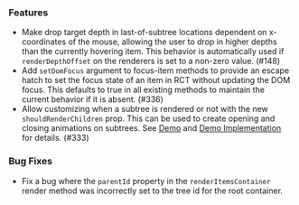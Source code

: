 ### Features

- Make drop target depth in last-of-subtree locations dependent on x-coordinates of the mouse, allowing the user to
  drop in higher depths than the currently hovering item. This behavior is automatically used if `renderDepthOffset`
  on the renderers is set to a non-zero value. (#148)
- Add `setDomFocus` argument to focus-item methods to provide an escape hatch to set the focus state of an item in RCT
  without updating the DOM focus. This defaults to true in all existing methods to maintain the current behavior if
  it is absent. (#336)
- Allow customizing when a subtree is rendered or not with the new `shouldRenderChildren` prop. This can be used to 
  create opening and closing animations on subtrees. See [Demo](https://rct.lukasbach.com/storybook/?path=/story/core-basic-examples--animated-expanding-and-collapsing)
  and [Demo Implementation](https://github.com/lukasbach/react-complex-tree/blob/main/packages/core/src/stories/BasicExamples.stories.tsx#L561) for details. (#333)

### Bug Fixes

- Fix a bug where the `parentId` property in the `renderItemsContainer` render method was incorrectly set to the tree id
  for the root container.